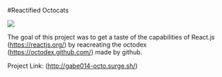 #Reactified Octocats

![](https://i.imgur.com/INf2tyu.png)

The goal of this project was to get a taste of the capabilities of React.js (https://reactjs.org/) by reacreating the octodex (https://octodex.github.com/) made by github.


Project Link: (http://gabe014-octo.surge.sh/)

